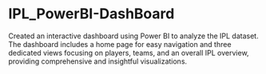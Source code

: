 # IPL_PowerBI-DashBoard
Created an interactive dashboard using Power BI to analyze the IPL dataset. The dashboard includes a home page for easy navigation and three dedicated views focusing on players, teams, and an overall IPL overview, providing comprehensive and insightful visualizations.
